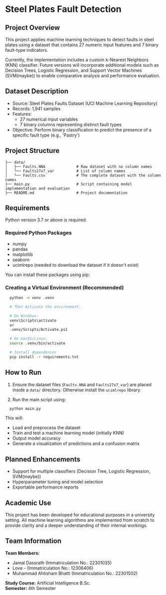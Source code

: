 # Steel Plates Fault Detection

## Project Overview

This project applies machine learning techniques to detect faults in steel plates using a dataset that contains 27 numeric input features and 7 binary fault-type indicators.

Currently, the implementation includes a custom k-Nearest Neighbors (KNN) classifier. Future versions will incorporate additional models such as Decision Trees, Logistic Regression, and Support Vector Machines (SVM(maybe)) to enable comparative analysis and performance evaluation.

## Dataset Description

- Source: Steel Plates Faults Dataset (UCI Machine Learning Repository)
- Records: 1,941 samples
- Features:
  - 27 numerical input variables
  - 7 binary columns representing distinct fault types
- Objective: Perform binary classification to predict the presence of a specific fault type (e.g., 'Pastry')

## Project Structure

```
├── data/
│   ├── Faults.NNA              # Raw dataset with no column names
│   └── Faults27x7_var          # List of column names
│   └── Faults.csv              # The complete dataset with the column names
├── main.py                     # Script containing model implementation and evaluation
├── README.md                   # Project documentation
```

## Requirements

Python version 3.7 or above is required.

### Required Python Packages

- numpy
- pandas
- matplotlib
- seaborn
- ucimlrepo (needed to download the dataset if it doesn't exist)

You can install these packages using pip:


### Creating a Virtual Environment (Recommended)

```bash
  python -m venv .venv

  # Then Activate the environment:

  # On Windows:
  venv\Scripts\activate
  or 
  .venv/Scripts/Activate.ps1

  # On macOS/Linux:
  source .venv/bin/activate

  # Install dependences
  pip install -r requirements.txt
```


## How to Run

1. Ensure the dataset files (`Faults.NNA` and `Faults27x7_var`) are placed inside a `data/` directory. Otherwise install the `ucimlrepo` library.

2. Run the main script using:

```bash
  python main.py
```

This will:
- Load and preprocess the dataset
- Train and test a machine learning model (initially KNN)
- Output model accuracy
- Generate a visualization of predictions and a confusion matrix

## Planned Enhancements

- Support for multiple classifiers (Decision Tree, Logistic Regression, SVM(maybe))
- Hyperparameter tuning and model selection
- Exportable performance reports

## Academic Use

This project has been developed for educational purposes in a university setting. All machine learning algorithms are implemented from scratch to provide clarity and a deeper understanding of their internal workings.


## Team Information

**Team Members:**
- Jamal Dassrath (Immatriculation No.: 22301035)
- Love - (Immatriculation No.: 12306406)
- Muhammad Ahtisham Bhatti (Immatriculation No.: 22301502)

**Study Course:** Artificial Intelligence B.Sc.  
**Semester:** 4th Semester
